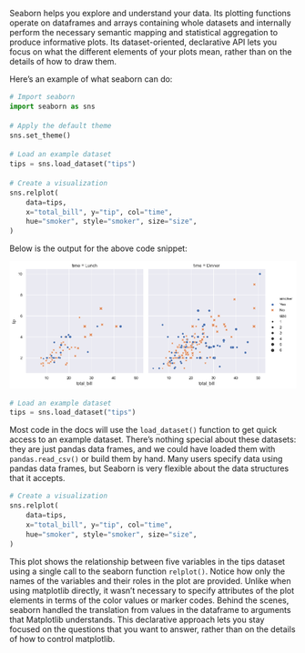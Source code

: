Seaborn helps you explore and understand your data. Its plotting functions operate on dataframes and arrays containing whole datasets and internally perform the necessary semantic mapping and statistical aggregation to produce informative plots. Its dataset-oriented, declarative API lets you focus on what the different elements of your plots mean, rather than on the details of how to draw them.

Here’s an example of what seaborn can do:
```Python
# Import seaborn
import seaborn as sns

# Apply the default theme
sns.set_theme()

# Load an example dataset
tips = sns.load_dataset("tips")

# Create a visualization
sns.relplot(
    data=tips,
    x="total_bill", y="tip", col="time",
    hue="smoker", style="smoker", size="size",
)
```
Below is the output for the above code snippet:

![Seaborn intro image](images/seaborn-basics1.png)

```Python
# Load an example dataset
tips = sns.load_dataset("tips")
```
Most code in the docs will use the `load_dataset()` function to get quick access to an example dataset. There’s nothing special about these datasets: they are just pandas data frames, and we could have loaded them with `pandas.read_csv()` or build them by hand. Many users specify data using pandas data frames, but Seaborn is very flexible about the data structures that it accepts.

```Python
# Create a visualization
sns.relplot(
    data=tips,
    x="total_bill", y="tip", col="time",
    hue="smoker", style="smoker", size="size",
)
```
This plot shows the relationship between five variables in the tips dataset using a single call to the seaborn function `relplot()`. Notice how only the names of the variables and their roles in the plot are provided. Unlike when using matplotlib directly, it wasn’t necessary to specify attributes of the plot elements in terms of the color values or marker codes. Behind the scenes, seaborn handled the translation from values in the dataframe to arguments that Matplotlib understands. This declarative approach lets you stay focused on the questions that you want to answer, rather than on the details of how to control matplotlib.

